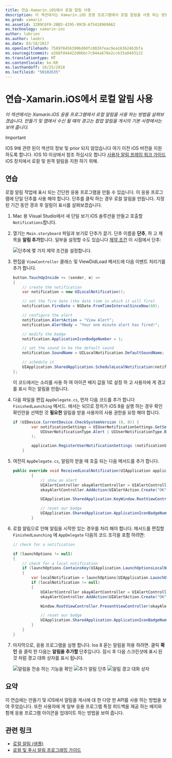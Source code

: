 ```yaml
---
title: 연습-Xamarin.iOS에서 로컬 알림 사용
description: 이 섹션에서는 Xamarin.iOS 응용 프로그램에서 로컬 알림을 사용 하는 방법을 살펴보겠습니다. 만들기 및 앱에서 수신 될 때의 경고는 팝업 알림을 게시의 기본 사항에서는 보여 줍니다.
ms.prod: xamarin
ms.assetid: 32B9C6F0-2BB3-4295-99CB-A75418969A62
ms.technology: xamarin-ios
author: lobrien
ms.author: laobri
ms.date: 03/18/2017
ms.openlocfilehash: 7589784563906d60fc8026feac9ea16362463bfa
ms.sourcegitcommit: e268fd44422d0bbc7c944a678e2cc633a0493122
ms.translationtype: MT
ms.contentlocale: ko-KR
ms.lasthandoff: 10/25/2018
ms.locfileid: "50102635"
---
```

# <a name="walkthrough---using-local-notifications-in-xamarinios"></a>연습-Xamarin.iOS에서 로컬 알림 사용

_이 섹션에서는 Xamarin.iOS 응용 프로그램에서 로컬 알림을 사용 하는 방법을 살펴보겠습니다. 만들기 및 앱에서 수신 될 때의 경고는 팝업 알림을 게시의 기본 사항에서는 보여 줍니다._

> [!IMPORTANT]
> IOS 9에 관련 된이 섹션의 정보 및 prior 되지 않았습니다 여기 이전 iOS 버전을 지원 하도록 합니다. IOS 10 이상에서 참조 하십시오 합니다 [사용자 알림 프레임 워크 가이드](~/ios/platform/user-notifications/index.md) iOS 장치에서 로컬 및 원격 알림을 지원 하기 위해.

## <a name="walkthrough"></a>연습

로컬 알림 작업에 표시 되는 간단한 응용 프로그램을 만들 수 있습니다. 이 응용 프로그램에 단일 단추를 사용 해야 합니다. 단추를 클릭 하는 경우 로컬 알림을 만듭니다. 지정 된 기간 동안 경과 후 알림이 표시를 살펴보겠습니다.


1. Mac 용 Visual Studio에서 새 단일 보기 iOS 솔루션을 만들고 호출할 `Notifications`합니다.
1. 열기는 `Main.storyboard` 파일과 보기로 단추가 끌기. 단추 이름을 **단추**, 하 고 제목을 **알림 추가**합니다. 일부을 설정할 수도 있습니다 [제약 조건](~/ios/user-interface/designer/designer-auto-layout.md) 이 시점에서 단추: 

    ![](local-notifications-in-ios-walkthrough-images/image3.png "단추에 몇 가지 제약 조건을 설정합니다.")
1. 편집을 `ViewController` 클래스 및 ViewDidLoad 메서드에 다음 이벤트 처리기를 추가 합니다.

    ```csharp
    button.TouchUpInside += (sender, e) =>
    {
        // create the notification
        var notification = new UILocalNotification();

        // set the fire date (the date time in which it will fire)
        notification.FireDate = NSDate.FromTimeIntervalSinceNow(60);

        // configure the alert
        notification.AlertAction = "View Alert";
        notification.AlertBody = "Your one minute alert has fired!";

        // modify the badge
        notification.ApplicationIconBadgeNumber = 1;

        // set the sound to be the default sound
        notification.SoundName = UILocalNotification.DefaultSoundName;

        // schedule it
        UIApplication.SharedApplication.ScheduleLocalNotification(notification);
    };
    ```

    이 코드에서는 소리를 사용 하 여 아이콘 배지 값을 1로 설정 하 고 사용자에 게 경고를 표시 하는 알림을 만듭니다.

1. 다음 파일을 편집 `AppDelegate.cs`, 먼저 다음 코드를 추가 합니다 `FinishedLaunching` 메서드. 에서는 되므로 장치가 iOS 8을 실행 하는 경우 확인 확인란을 선택한 것 **필요한** 알림을 받을 사용자의 사용 권한을 요청 해야 합니다.

    ```csharp
    if (UIDevice.CurrentDevice.CheckSystemVersion (8, 0)) {
            var notificationSettings = UIUserNotificationSettings.GetSettingsForTypes (
                UIUserNotificationType.Alert | UIUserNotificationType.Badge | UIUserNotificationType.Sound, null
            );

            application.RegisterUserNotificationSettings (notificationSettings);
        }
    ```

1. 여전히 `AppDelegate.cs`, 알림의 받을 때 호출 되는 다음 메서드를 추가 합니다.

    ```csharp
    public override void ReceivedLocalNotification(UIApplication application, UILocalNotification notification)
            {
                // show an alert
                UIAlertController okayAlertController = UIAlertController.Create(notification.AlertAction, notification.AlertBody, UIAlertControllerStyle.Alert);
                okayAlertController.AddAction(UIAlertAction.Create("OK", UIAlertActionStyle.Default, null));

                UIApplication.SharedApplication.KeyWindow.RootViewController.PresentViewController(okayAlertController, true, null);

                // reset our badge
                UIApplication.SharedApplication.ApplicationIconBadgeNumber = 0;
            }

    ```

1. 로컬 알림으로 인해 알림을 시작한 있는 경우를 처리 해야 합니다. 메서드를 편집할 `FinishedLaunching` 에 `AppDelegate` 다음의 코드 조각을 포함 하려면:


    ```csharp
    // check for a notification

    if (launchOptions != null)
    {
        // check for a local notification
        if (launchOptions.ContainsKey(UIApplication.LaunchOptionsLocalNotificationKey))
        {
            var localNotification = launchOptions[UIApplication.LaunchOptionsLocalNotificationKey] as UILocalNotification;
            if (localNotification != null)
            {
                UIAlertController okayAlertController = UIAlertController.Create(localNotification.AlertAction, localNotification.AlertBody, UIAlertControllerStyle.Alert);
                okayAlertController.AddAction(UIAlertAction.Create("OK", UIAlertActionStyle.Default, null));

                Window.RootViewController.PresentViewController(okayAlertController, true, null);

                // reset our badge
                UIApplication.SharedApplication.ApplicationIconBadgeNumber = 0;
            }
        }
    }

    ```

1. 마지막으로, 응용 프로그램을 실행 합니다. Ios 8 묻는 알림을 허용 하려면. 클릭 **확인** 을 클릭 한 다음는 **알림을 추가할** 단추입니다. 잠시 후 다음 스크린샷에 표시 된 것 처럼 경고 대화 상자를 표시 됩니다.

    ![](local-notifications-in-ios-walkthrough-images/image0.png "알림을 전송 하는 기능을 확인") ![](local-notifications-in-ios-walkthrough-images/image1.png "추가 알림 단추") ![](local-notifications-in-ios-walkthrough-images/image2.png "알림 경고 대화 상자")

## <a name="summary"></a>요약

이 연습에는 만들기 및 iOS에서 알림을 게시에 대 한 다양 한 API를 사용 하는 방법을 보여 주었습니다. 또한 사용자에 게 일부 응용 프로그램 특정 피드백을 제공 하는 배지와 함께 응용 프로그램 아이콘을 업데이트 하는 방법을 보여 줍니다.


## <a name="related-links"></a>관련 링크

- [로컬 알림 (샘플)](https://developer.xamarin.com/samples/monotouch/LocalNotifications)
- [로컬 및 푸시 알림 프로그래밍 가이드](https://developer.apple.com/library/prerelease/content/documentation/NetworkingInternet/Conceptual/RemoteNotificationsPG/)
